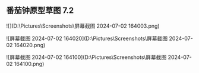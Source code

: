 ## 番茄钟原型草图         7.2



![](D:\Pictures\Screenshots\屏幕截图 2024-07-02 164003.png)

![屏幕截图 2024-07-02 164020](D:\Pictures\Screenshots\屏幕截图 2024-07-02 164020.png)

![屏幕截图 2024-07-02 164100](D:\Pictures\Screenshots\屏幕截图 2024-07-02 164100.png)